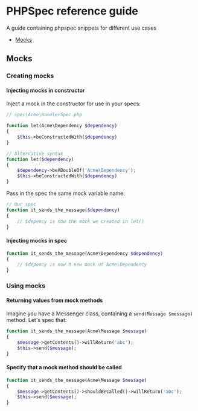 PHPSpec reference guide
=======================

A guide containing phpspec snippets for different use cases

* [Mocks](#mocks)

## Mocks

### Creating mocks

#### Injecting mocks in constructor

Inject a mock in the constructor for use in your specs:

```php
// spec\Acme\HandlerSpec.php

function let(Acme\Dependency $dependency)
{
    $this->beConstructedWith($dependency)
}

// Alternative syntax
function let($dependency)
{
    $dependency->beADoubleOf('Acme\Dependency');
    $this->beConstructedWith($dependency)
}
```

Pass in the spec the same mock variable name:

```php
// Our spec
function it_sends_the_message($dependency)
{
    // $depency is now the mock we created in let()
}
```

#### Injecting mocks in spec

```php
function it_sends_the_message(Acme\Dependency $dependency)
{
    // $depency is now a new mock of Acme\Dependency
}

```

### Using mocks

#### Returning values from mock methods

Imagine you have a Messenger class, containing a `send(Message $message)` method. Let's spec that:

```php
function it_sends_the_message(Acme\Message $message)
{
    $message->getContents()->willReturn('abc');
    $this->send($message);
}
```

#### Specify that a mock method should be called

```php
function it_sends_the_message(Acme\Message $message)
{
    $message->getContents()->shouldBeCalled()->willReturn('abc');
    $this->send($message);
}
```



